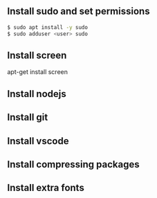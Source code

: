 
## Install sudo and set permissions ## 

```bash
$ sudo apt install -y sudo
$ sudo adduser <user> sudo
```

## Install screen ##
apt-get install screen

## Install nodejs ##

## Install git ##

## Install vscode ##

## Install compressing packages ##

## Install extra fonts ##
